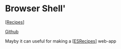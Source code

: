 # Browser Shell'

[[Recipes]]

[Github](https://github.com/humphd/browser-shell)

Mayby it can useful for making a [[ESRecipes]] web-app 

[//begin]: # "Autogenerated link references for markdown compatibility"
[Recipes]: recipes "Recipes"
[ESRecipes]: esrecipes "esrecipes"
[//end]: # "Autogenerated link references"